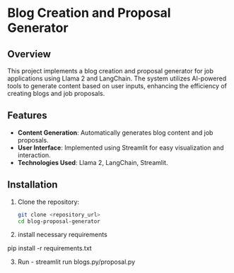 # Blog Creation and Proposal Generator

## Overview
This project implements a blog creation and proposal generator for job applications using Llama 2 and LangChain. The system utilizes AI-powered tools to generate content based on user inputs, enhancing the efficiency of creating blogs and job proposals.

## Features
- **Content Generation**: Automatically generates blog content and job proposals.
- **User Interface**: Implemented using Streamlit for easy visualization and interaction.
- **Technologies Used**: Llama 2, LangChain, Streamlit.

## Installation
1. Clone the repository:
   ```bash
   git clone <repository_url>
   cd blog-proposal-generator
2. install necessary requirements
   
pip install -r requirements.txt

3. Run - streamlit run blogs.py/proposal.py
